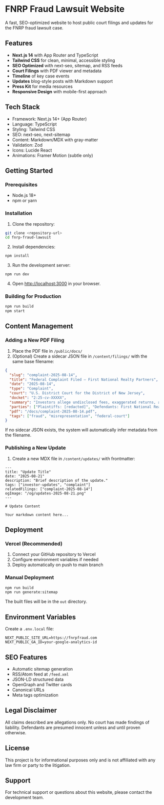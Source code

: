 # FNRP Fraud Lawsuit Website

A fast, SEO-optimized website to host public court filings and updates for the FNRP fraud lawsuit case.

## Features

- **Next.js 14** with App Router and TypeScript
- **Tailwind CSS** for clean, minimal, accessible styling
- **SEO Optimized** with next-seo, sitemap, and RSS feeds
- **Court Filings** with PDF viewer and metadata
- **Timeline** of key case events
- **Updates** blog-style posts with Markdown support
- **Press Kit** for media resources
- **Responsive Design** with mobile-first approach

## Tech Stack

- Framework: Next.js 14+ (App Router)
- Language: TypeScript
- Styling: Tailwind CSS
- SEO: next-seo, next-sitemap
- Content: Markdown/MDX with gray-matter
- Validation: Zod
- Icons: Lucide React
- Animations: Framer Motion (subtle only)

## Getting Started

### Prerequisites

- Node.js 18+ 
- npm or yarn

### Installation

1. Clone the repository:
```bash
git clone <repository-url>
cd fnrp-fraud-lawsuit
```

2. Install dependencies:
```bash
npm install
```

3. Run the development server:
```bash
npm run dev
```

4. Open [http://localhost:3000](http://localhost:3000) in your browser.

### Building for Production

```bash
npm run build
npm start
```

## Content Management

### Adding a New PDF Filing

1. Place the PDF file in `/public/docs/`
2. (Optional) Create a sidecar JSON file in `/content/filings/` with the same base filename:

```json
{
  "slug": "complaint-2025-08-14",
  "title": "Federal Complaint Filed – First National Realty Partners",
  "date": "2025-08-14",
  "type": "Complaint",
  "court": "U.S. District Court for the District of New Jersey",
  "docket": "2:25-cv-XXXXX",
  "summary": "Investors allege undisclosed fees, exaggerated returns, and use of affiliates to funnel investor funds.",
  "parties": ["Plaintiffs: [redacted]", "Defendants: First National Realty Partners, LLC, et al."],
  "pdf": "/docs/complaint-2025-08-14.pdf",
  "tags": ["fraud", "misrepresentation", "federal-court"]
}
```

If no sidecar JSON exists, the system will automatically infer metadata from the filename.

### Publishing a New Update

1. Create a new MDX file in `/content/updates/` with frontmatter:

```mdx
---
title: "Update Title"
date: "2025-08-21"
description: "Brief description of the update."
tags: ["investor-updates", "complaint"]
relatedFilings: ["complaint-2025-08-14"]
ogImage: "/og/updates-2025-08-21.png"
---

# Update Content

Your markdown content here...
```

## Deployment

### Vercel (Recommended)

1. Connect your GitHub repository to Vercel
2. Configure environment variables if needed
3. Deploy automatically on push to main branch

### Manual Deployment

```bash
npm run build
npm run generate:sitemap
```

The built files will be in the `out` directory.

## Environment Variables

Create a `.env.local` file:

```env
NEXT_PUBLIC_SITE_URL=https://fnrpfraud.com
NEXT_PUBLIC_GA_ID=your-google-analytics-id
```

## SEO Features

- Automatic sitemap generation
- RSS/Atom feed at `/feed.xml`
- JSON-LD structured data
- OpenGraph and Twitter cards
- Canonical URLs
- Meta tags optimization

## Legal Disclaimer

All claims described are allegations only. No court has made findings of liability. Defendants are presumed innocent unless and until proven otherwise.

## License

This project is for informational purposes only and is not affiliated with any law firm or party to the litigation.

## Support

For technical support or questions about this website, please contact the development team.
